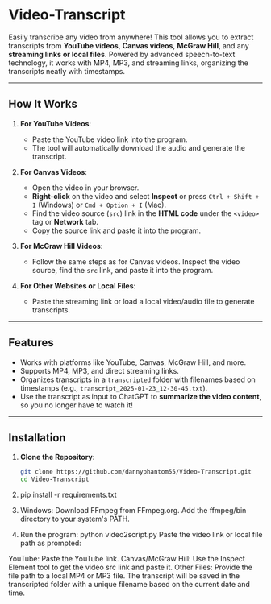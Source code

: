 # Video-Transcript

Easily transcribe any video from anywhere! This tool allows you to extract transcripts from **YouTube videos**, **Canvas videos**, **McGraw Hill**, and any **streaming links or local files**. Powered by advanced speech-to-text technology, it works with MP4, MP3, and streaming links, organizing the transcripts neatly with timestamps.

---

## How It Works
1. **For YouTube Videos**:
   - Paste the YouTube video link into the program.
   - The tool will automatically download the audio and generate the transcript.

2. **For Canvas Videos**:
   - Open the video in your browser.
   - **Right-click** on the video and select **Inspect** or press `Ctrl + Shift + I` (Windows) or `Cmd + Option + I` (Mac).
   - Find the video source (`src`) link in the **HTML code** under the `<video>` tag or **Network** tab.
   - Copy the source link and paste it into the program.

3. **For McGraw Hill Videos**:
   - Follow the same steps as for Canvas videos. Inspect the video source, find the `src` link, and paste it into the program.

4. **For Other Websites or Local Files**:
   - Paste the streaming link or load a local video/audio file to generate transcripts.

---

## Features
- Works with platforms like YouTube, Canvas, McGraw Hill, and more.
- Supports MP4, MP3, and direct streaming links.
- Organizes transcripts in a `transcripted` folder with filenames based on timestamps (e.g., `transcript_2025-01-23_12-30-45.txt`).
- Use the transcript as input to ChatGPT to **summarize the video content**, so you no longer have to watch it!

---

## Installation
1. **Clone the Repository**:
   ```bash
   git clone https://github.com/dannyphantom55/Video-Transcript.git
   cd Video-Transcript

2. pip install -r requirements.txt

3. Windows:
Download FFmpeg from FFmpeg.org.
Add the ffmpeg/bin directory to your system's PATH.


4. Run the program:
python video2script.py
Paste the video link or local file path as prompted:

YouTube: Paste the YouTube link.
Canvas/McGraw Hill: Use the Inspect Element tool to get the video src link and paste it.
Other Files: Provide the file path to a local MP4 or MP3 file.
The transcript will be saved in the transcripted folder with a unique filename based on the current date and time.

